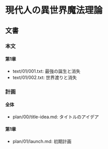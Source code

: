 # 現代人の異世界魔法理論
## 文書
### 本文
#### 第1章
- text/01/001.txt: 最強の誕生と消失
- text/01/002.txt: 世界渡りと消失


### 計画
#### 全体
- plan/00/title-idea.md: タイトルのアイデア


#### 第1章
- plan/01/launch.md: 初期計画
